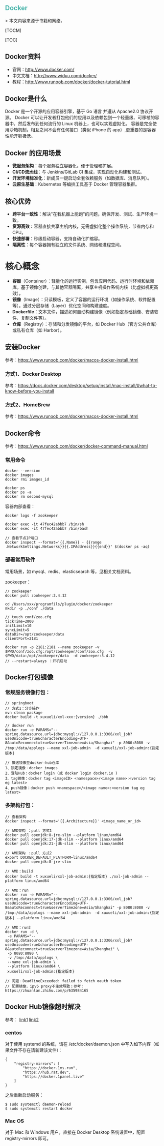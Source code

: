 <h2 style="color:#4db6ac !important" >Docker</h2>
> 本文内容来源于书籍和网络。

[TOCM]

[TOC]

## Docker资料
- 官网：http://www.docker.com/
- 中文文档：http://www.widuu.com/docker/
- 教程：http://www.runoob.com/docker/docker-tutorial.html

## Docker是什么

Docker 是一个开源的应用容器引擎，基于 Go 语言 并遵从 Apache2.0 协议开源。
Docker 可以让开发者打包他们的应用以及依赖包到一个轻量级、可移植的容器中，然后发布到任何流行的 Linux 机器上，也可以实现虚拟化。
容器是完全使用沙箱机制，相互之间不会有任何接口（类似 iPhone 的 app）,更重要的是容器性能开销极低。

## Docker 的应用场景

- **微服务架构**：每个服务独立容器化，便于管理和扩展。
- **CI/CD流水线**：与 Jenkins/GitLab CI 集成，实现自动化构建和测试。
- **开发环境标准化**：新成员一键启动全套依赖服务（如数据库、消息队列）。
- **云原生基础**：Kubernetes 等编排工具基于 Docker 管理容器集群。

## 核心优势
- **跨平台一致性**：解决"在我机器上能跑"的问题，确保开发、测试、生产环境一致。
- **资源高效**：容器直接共享主机内核，无需虚拟化整个操作系统，节省内存和 CPU。
- **快速部署**：秒级启动容器，支持自动化扩缩容。
- **隔离性**：每个容器拥有独立的文件系统、网络和进程空间。

# 核心概念
- **容器**（Container）：轻量化的运行实例，包含应用代码、运行时环境和依赖库。基于镜像创建，与其他容器隔离，共享主机操作系统内核（比虚拟机更高效）。
- **镜像**（Image）：只读模板，定义了容器的运行环境（如操作系统、软件配置等）。通过分层存储（Layer）优化空间和构建速度。
- **Dockerfile**：文本文件，描述如何自动构建镜像（例如指定基础镜像、安装软件、复制文件等）。
- **仓库**（Registry）：存储和分发镜像的平台，如 Docker Hub（官方公共仓库）或私有仓库（如 Harbor）。


## 安装Docker
参考：https://www.runoob.com/docker/macos-docker-install.html

### 方式1、Docker Desktop
参考：https://docs.docker.com/desktop/setup/install/mac-install/#what-to-know-before-you-install 

### 方式2、HomeBrew
参考：https://www.runoob.com/docker/macos-docker-install.html

## Docker命令
参考：https://www.runoob.com/docker/docker-command-manual.html

### 常用命令
```
docker --version
docker images
docker rmi images_id

docker ps
docker ps -a
docker rm second-mysql
```

容器内部查看：
```
docker logs -f zookeeper

docker exec -it 47fec42abbb7 /bin/sh
docker exec -it 47fec42abbb7 /bin/bash

// 查看节点IP端口
docker inspect --format='{{.Name}} - {{range .NetworkSettings.Networks}}{{.IPAddress}}{{end}}' $(docker ps -aq)
```


### 部署常用软件

常用场景，如 mysql、redis、elasticsearch 等，见相关文档资料。

zookeeper：  
```
// zookeeper
docker pull zookeeper:3.4.12

cd /Users/xxx/programfils/plugin/docker/zookeeper 
mkdir -p ./conf ./data

// touch conf/zoo.cfg
tickTime=2000
initLimit=10
syncLimit=5
dataDir=/opt/zookeeper/data
clientPort=2181

docker run -p 2181:2181 --name zookeeper -v $PWD/conf/zoo.cfg:/opt/zookeeper/conf/zoo.cfg  -v $PWD/data:/opt/zookeeper/data  -d zookeeper:3.4.12
// --restart=always ：开机启动
```

## Docker打包镜像

### 常规服务镜像打包：
```
// springboot
// 方式1：分步操作
mvn clean package
docker build -t xuxueli/xxl-xxx:{version} ./bbb

// docker run
docker run -e PARAMS="--spring.datasource.url=jdbc:mysql://127.0.0.1:3306/xxl_job?useUnicode=true&characterEncoding=UTF-8&autoReconnect=true&serverTimezone=Asia/Shanghai" -p 8080:8080 -v /tmp:/data/applogs --name xxl-job-admin  -d xuxueli/xxl-job-admin:{指定版本}

// 推送镜像至docker-hub仓库
1、锁定镜像：docker images
2、登陆Hub：docker login (或 docker login docker.io )
3、tag镜像：docker tag <imageID> <namespace>/<image name>:<version tag eg latest>
4、push镜像：docker push <namespace>/<image name>:<version tag eg latest>
```

### 多架构打包：
```
// 查看架构
docker inspect --format='{{.Architecture}}' <image_name_or_id>

// AMD架构 ：pull 方式1
docker pull openjdk:8-jre-slim --platform linux/amd64
docker pull openjdk:17-jdk-slim --platform linux/amd64
docker pull openjdk:21-jdk-slim --platform linux/amd64

// AMD架构 ：pull 方式2
export DOCKER_DEFAULT_PLATFORM=linux/amd64
docker pull openjdk:8-jre-slim

// AMD：build 
docker build -t xuxueli/xxl-job-admin:{指定版本} ./xxl-job-admin --platform linux/amd64  

// AMD：run
docker run -e PARAMS="--spring.datasource.url=jdbc:mysql://127.0.0.1:3306/xxl_job?useUnicode=true&characterEncoding=UTF-8&autoReconnect=true&serverTimezone=Asia/Shanghai" -p 8080:8080 -v /tmp:/data/applogs --name xxl-job-admin  -d xuxueli/xxl-job-admin:{指定版本} --platform linux/amd64

// AMD：run2
docker run -d \
 -e PARAMS="--spring.datasource.url=jdbc:mysql://127.0.0.1:3306/xxl_job?useUnicode=true&characterEncoding=UTF-8&autoReconnect=true&serverTimezone=Asia/Shanghai" \
 -p 8080:8080 \
 -v /tmp:/data/applogs \
 --name xxl-job-admin \
 --platform linux/amd64 \
 xuxueli/xxl-job-admin:{指定版本}

// 问题：DeadlineExceeded: failed to fetch oauth token 
// 配置镜像，ipv6 proxy不生效导致；参考：https://zhuanlan.zhihu.com/p/635984165 
```

## Docker Hub镜像超时解决
参考：
[link1](https://gitee.com/wanfeng789/docker-hub)
[link2](https://www.runoob.com/docker/docker-mirror-acceleration.html)

### centos 

对于使用 systemd 的系统，请在 /etc/docker/daemon.json 中写入如下内容（如果文件不存在请新建该文件）：
```
{
    "registry-mirrors": [
        "https://docker.1ms.run",
        "https://hub.rat.dev",
        "https://docker.1panel.live"
    ]
}
```

之后重新启动服务：
```
$ sudo systemctl daemon-reload
$ sudo systemctl restart docker
```

### Mac OS 
对于 Mac 和 Windows 用户，直接在 Docker Desktop 系统设置中，配置 registry-mirrors 即可。

